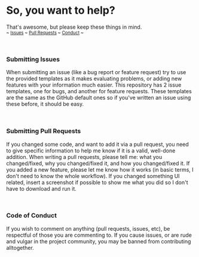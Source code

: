 # So, you want to help?
That's awesome, but please keep these things in mind.  
<sup>~ [Issues](#submitting-issues) ~ [Pull Requests](#submitting-pull-requests) ~ [Conduct](#code-of-conduct) ~</sup>

<br>

### Submitting Issues
When submitting an issue (like a bug report or feature request) try to use the provided templates as it makes evaluating problems, or adding new features with your information much easier. This repository has 2 issue templates, one for bugs, and another for feature requests. These templates are the same as the GitHub default ones so if you've written an issue using these before, it should be easy.

<br>

### Submitting Pull Requests
If you changed some code, and want to add it via a pull request, you need to give specific information to help me know if it is a valid, well-done addition. When writing a pull requests, please tell me: what you changed/fixed, why you changed/fixed it, and how you changed/fixed it. If you added a new feature, please let me know how it works (in basic terms, I don't need to know the whole workflow). If you changed something UI related, insert a screenshot if possible to show me what you did so I don't have to download and run it.

<br>

### Code of Conduct
If you wish to comment on anything (pull requests, issues, etc), be respectful of those you are commenting to. If you cause issues, or are rude and vulgar in the project community, you may be banned from contributing alltogether.
